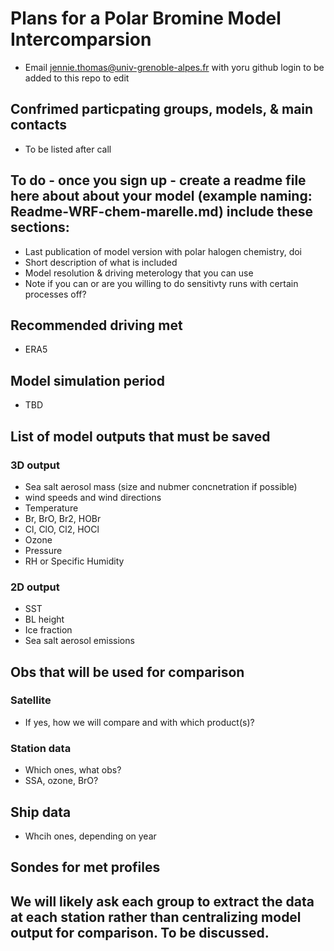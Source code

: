 # Plans for a Polar Bromine Model Intercomparsion 
- Email jennie.thomas@univ-grenoble-alpes.fr with yoru github login to be added to this repo to edit

## Confrimed particpating groups, models, & main contacts
- To be listed after call

## To do - once you sign up - create a readme file here about about your model (example naming: Readme-WRF-chem-marelle.md) include these sections:
- Last publication of model version with polar halogen chemistry, doi
- Short description of what is included
- Model resolution & driving meterology that you can use
- Note if you can or are you willing to do sensitivty runs with certain processes off?

## Recommended driving met
- ERA5

## Model simulation period
- TBD

## List of model outputs that must be saved
### 3D output
- Sea salt aerosol mass (size and nubmer concnetration if possible)
- wind speeds and wind directions
- Temperature
- Br, BrO, Br2, HOBr 
- Cl, ClO, Cl2, HOCl 
- Ozone
- Pressure
- RH or Specific Humidity

### 2D output
- SST
- BL height
- Ice fraction
- Sea salt aerosol emissions

## Obs that will be used for comparison
### Satellite
- If yes, how we will compare and with which product(s)?

### Station data
- Which ones, what obs?
- SSA, ozone, BrO?

## Ship data
- Whcih ones, depending on year

## Sondes for met profiles



## We will likely ask each group to extract the data at each station rather than centralizing model output for comparison.  To be discussed.
